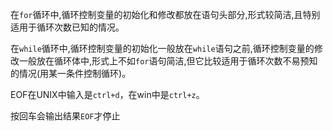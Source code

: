 在`for`循环中,循环控制变量的初始化和修改都放在语句头部分,形式较简洁,且特别适用于循环次数已知的情况。

在`while`循环中,循环控制变量的初始化一般放在`while`语句之前,循环控制变量的修改一般放在循环体中,形式上不如`for`语句简洁,但它比较适用于循环次数不易预知的情况(用某一条件控制循环)。

EOF在UNIX中输入是`ctrl+d`，在win中是`ctrl+z`。

按回车会输出结果`EOF`才停止
